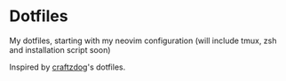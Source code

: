 # Dotfiles

My dotfiles, starting with my neovim configuration (will include tmux, zsh and installation script soon)

Inspired by [craftzdog](https://github.com/craftzdog/dotfiles)'s dotfiles.
